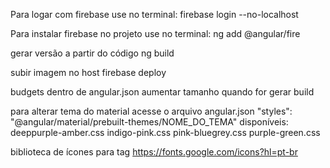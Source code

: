 Para logar com firebase use no terminal:
firebase login --no-localhost

Para instalar firebase no projeto use no terminal:
ng add @angular/fire

gerar versão a partir do código
ng build

subir imagem no host
firebase deploy

budgets
dentro de angular.json aumentar tamanho quando for gerar build

para alterar tema do material acesse o arquivo angular.json
"styles":
              "@angular/material/prebuilt-themes/NOME_DO_TEMA"
disponíveis:
deeppurple-amber.css
indigo-pink.css
pink-bluegrey.css
purple-green.css

biblioteca de ícones para tag <mat-icon>
https://fonts.google.com/icons?hl=pt-br
